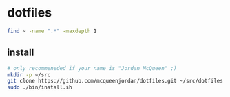 # dotfiles

```bash
find ~ -name ".*" -maxdepth 1
```

## install

```bash
# only recommeneded if your name is "Jordan McQueen" ;)
mkdir -p ~/src
git clone https://github.com/mcqueenjordan/dotfiles.git ~/src/dotfiles
sudo ./bin/install.sh
```
